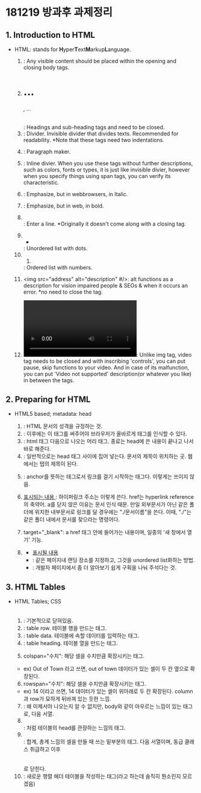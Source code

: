 # 181219 방과후 과제정리

## 1. Introduction to HTML

* HTML: stands for **H**yper**T**ext**M**arkup**L**anguage.

  1) <body></body>: Any visible content should be placed within the opening and closing body tags.

  2) <h1>...<h6>, ...</h6>: Headings and sub-heading tags and need to be closed.

  3) <div></div>: Divider. Invisible divider that divides texts. Recommended for readability. *Note that these tags need two indentations.

  4) <p></p>: Paragraph maker. 

  5) <span></span>: Inline divier. When you use these tags without further descriptions, such as colors, fonts or types, it is just like invisible divier, however when you specify things using span tags, you can verify its characteristic.

  6) <em></em>: Emphasize, but in webbrowsers, in Italic.

  7) <strong></strong>: Emphasize, but in web, in bold.

  8) </br>: Enter a line. *Originally it doesn't come along with a closing tag.

  9) <ul><li></li></ul>: Unordered list with dots. 

  10) <ol><li></li></ol>: Ordered list with numbers.

  11) <img src="address" alt="description" #/>: alt functions as a description for vision impaired people & SEOs & when it occurs an error. *no need to close the tag.

  12) <video src="address" width="size" height="size" controls> </video>: Unlike img tag, video tag needs to be closed and with inscribing 'controls', you can put pause, skip functions to your video. And in case of its malfunction, you can put 'Video not supported' description(or whatever you like) in between the tags.



## 2. Preparing for HTML

* HTML5 based; metadata: head

  1) <!DOCTYPE html>: HTML 문서의 성격을 규정하는 것.

  2) <html></html>: 이후에는 이 태그를 써주어야 브라우저가 올바르게 태그를 인식할 수 있다.

  3) <head><head>: html 태그 다음으로 나오는 머리 태그. 종료는 head에 쓴 내용이 끝나고 나서 바로 해준다.

  4) <title></title>: 일반적으로는 head 태그 사이에 집어 넣는다. 문서의 제목이 위치하는 곳. 웹에서는 탭의 제목이 된다.

  5) <a></a>: anchor를 뜻하는 태그로서 링크를 걸기 시작하는 태그다. 이렇게는 쓰이지 않음.

  6) <a href="주소"> 표시되는 내용 <a>: 하이퍼링크 주소는 이렇게 쓴다. href는 hyperlink reference의 축약어. a를 닫지 않은 이유는 문서 인식 때문. 만일 외부문서가 아닌 같은 폴더에 위치한 내부문서로 링크를 달 경우에는 "./문서이름"을 쓴다. 이때, "./"는 같은 폴더 내에서 문서를 찾으라는 명령어다.

  7) target="_blank": a href 태그 안에 들어가는 내용이며, 일종의 '새 창에서 열기' 기능.

  8) <ul><li><a href="#같은 페이지 내 항목(예를 들면 div항목)"> 표시될 내용 <a><li>: 같은 페이지내 랜딩 장소를 지정하고, 그것을 unordered list화하는 방법.

  9) <!-- -->: 개발자 페이지에서 좀 더 알아보기 쉽게 구획을 나눠 주석다는 것.



## 3. HTML Tables

* HTML Tables; CSS

  1) <table></table>: 기본적으로 닫혀있음.

  2) <tr></tr>: table row. 테이블 행을 만드는 태그.

  3) <td></td>: table data. 테이블에 속할 데이터를 입력하는 태그.

  4) <th></th>: table heading. 테이블 열을 만드는 태그.

  5) colspan="수치": 해당 셀을 수치만큼 확장시키는 태그.

  * ex) <tr><td colspan="2">Out of Town</td></tr> 라고 쓰면, out of town 데이터가 있는 셀이 두 칸 옆으로 확장된다. 

  6) rowspan="수치": 해당 셀을 수치만큼 확장시키는 태그.

  * ex) <tr><td rowspan="2">14</td></tr> 이라고 쓰면, 14 데이터가 있는 셀이 위아래로 두 칸 확장된다. column과 row가 묘하게 뒤바껴 있는 듯한 느낌.

  7) <tbody></tbody>: 왜 이제서야 나오는지 알 수 없지만, body와 같이 아우르는 느낌이 있는 태그로, <table> 다음 서열.

  8) <thead></thead>: <head>처럼 테이블의 head를 관장하는 느낌의 태그.

  9) <tfoot></tfoot>: 합계, 총계 느낌의 셀을 만들 때 쓰는 밑부분의 태그. <body>다음 서열이며, 동급 클래스 취급하고 이후 </table>로 닫힌다.

  10) <th scope="row"></th>: 새로운 행렬 헤더 테이블을 작성하는 태그(라고 하는데 솔직히 뭔소린지 모르겠음)